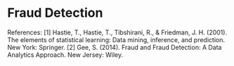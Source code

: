 # Fraud Detection

References: 
[1] Hastie, T., Hastie, T., Tibshirani, R., & Friedman, J. H. (2001). The elements of statistical learning: Data mining, inference, and prediction. New York: Springer.
[2] Gee, S. (2014). Fraud and Fraud Detection: A Data Analytics Approach. New Jersey: Wiley.
